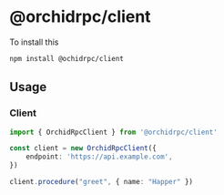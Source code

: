 # @orchidrpc/client

To install this

```bash
npm install @ochidrpc/client
```

## Usage

### Client

```typescript
import { OrchidRpcClient } from '@orchidrpc/client'

const client = new OrchidRpcClient({
    endpoint: 'https://api.example.com',
})

client.procedure("greet", { name: "Happer" })
```
